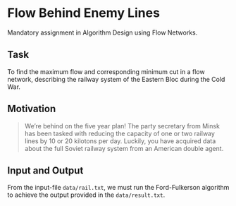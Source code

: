 # Flow Behind Enemy Lines

Mandatory assignment in Algorithm Design using Flow Networks.

## Task

To find the maximum flow and corresponding minimum cut in a flow network, 
describing the railway system of the Eastern Bloc during the Cold War.

## Motivation

> We’re behind on the five year plan! The party secretary from Minsk has been 
tasked with reducing the capacity of one or two railway lines by 10 or 20 
kilotons per day. Luckily, you have acquired data about the full Soviet railway 
system from an American double agent.

## Input and Output

From the input-file `data/rail.txt`, we must run the Ford-Fulkerson algorithm 
to achieve the output provided in the `data/result.txt`.
